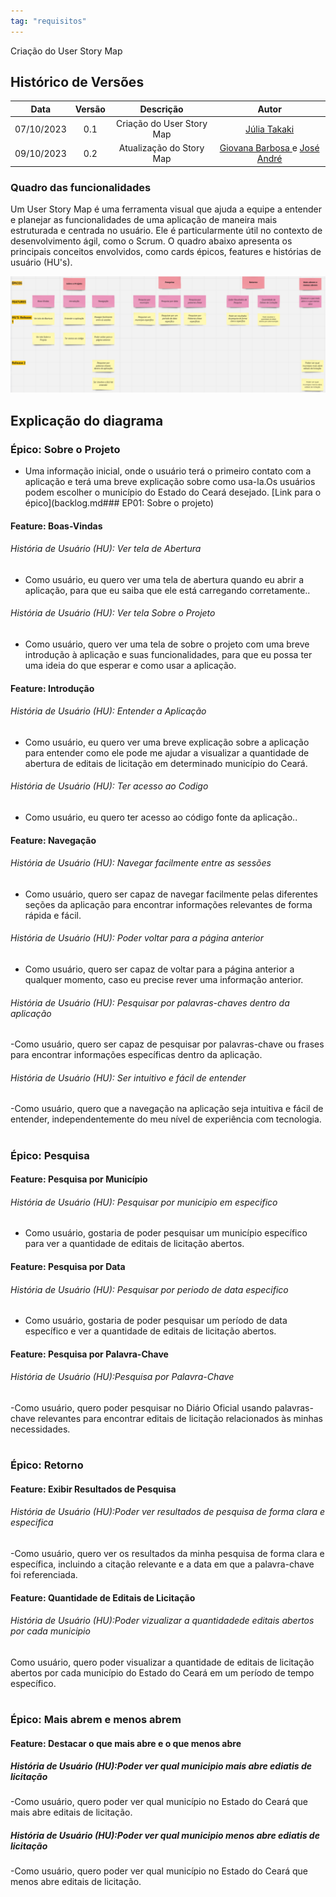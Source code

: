 ```yaml
---
tag: "requisitos"
---
```

Criação do User Story Map

## Histórico de Versões

| Data       | Versão | Descrição                                 | Autor             |
| :--------: | :----: | :----------:                              | :----------------------: |
| 07/10/2023 |  0.1   | Criação do User Story Map             | [Júlia Takaki](https://github.com/juliatakaki) |
| 09/10/2023 |  0.2   | Atualização do Story Map              | [Giovana Barbosa ](https://github.com/gio221) e  [José André](https://github.com/joseandre25) |


### Quadro das funcionalidades
Um User Story Map é uma ferramenta visual que ajuda a equipe a entender e planejar as funcionalidades de uma aplicação de maneira mais estruturada e centrada no usuário. Ele é particularmente útil no contexto de desenvolvimento ágil, como o Scrum. O quadro abaixo apresenta os principais conceitos envolvidos, como cards épicos, features e histórias de usuário (HU's).

![](../assets/StoryMap.png)

## Explicação do diagrama

### Épico: Sobre o Projeto
- Uma informação inicial, onde o usuário terá o primeiro contato com a aplicação e terá uma breve explicação sobre como usa-la.Os usuários podem escolher o município do Estado do Ceará desejado.
[Link para o épico](backlog.md### EP01: Sobre o projeto)

#### Feature: Boas-Vindas

###### História de Usuário (HU): Ver tela de Abertura
- Como usuário, eu quero ver uma tela de abertura quando eu abrir a aplicação, para que eu saiba que ele está carregando corretamente..

###### História de Usuário (HU): Ver tela Sobre o Projeto
- Como usuário, quero ver uma tela de sobre o projeto com uma breve introdução à aplicação e suas funcionalidades, para que eu possa ter uma ideia do que esperar e como usar a aplicação.

#### Feature: Introdução

###### História de Usuário (HU): Entender a Aplicação
- Como usuário, eu quero ver uma breve explicação sobre a aplicação para entender como ele pode me ajudar a visualizar a quantidade de abertura de editais de licitação em determinado município do Ceará.

###### História de Usuário (HU): Ter acesso ao Codigo
- Como usuário, eu quero ter acesso ao código fonte da aplicação..

#### Feature: Navegação

###### História de Usuário (HU): Navegar facilmente entre as sessões
- Como usuário, quero ser capaz de navegar facilmente pelas diferentes seções da aplicação para encontrar informações relevantes de forma rápida e fácil.

###### História de Usuário (HU): Poder voltar para a página anterior
- Como usuário, quero ser capaz de voltar para a página anterior a qualquer momento, caso eu precise rever uma informação anterior.

###### História de Usuário (HU): Pesquisar por palavras-chaves dentro da aplicação
-Como usuário, quero ser capaz de pesquisar por palavras-chave ou frases para encontrar informações específicas dentro da aplicação.

###### História de Usuário (HU): Ser intuitivo e fácil de entender 
-Como usuário, quero que a navegação na aplicação seja intuitiva e fácil de entender, independentemente do meu nível de experiência com tecnologia.

#
### Épico: Pesquisa

#### Feature: Pesquisa por Município

###### História de Usuário (HU): Pesquisar por municipio em especifico
- Como usuário, gostaria de poder pesquisar um município específico para ver a quantidade de editais de licitação abertos.

#### Feature:  Pesquisa por Data

###### História de Usuário (HU): Pesquisar por periodo de data especifico
- Como usuário, gostaria de poder pesquisar um período de data específico e ver a quantidade de editais de licitação abertos.

#### Feature: Pesquisa por Palavra-Chave

###### História de Usuário (HU):Pesquisa por Palavra-Chave
-Como usuário, quero poder pesquisar no Diário Oficial usando palavras-chave relevantes para encontrar editais de licitação relacionados às minhas necessidades.


#
### Épico: Retorno 

#### Feature: Exibir Resultados de Pesquisa

###### História de Usuário (HU):Poder ver resultados de pesquisa de forma clara e especifica
-Como usuário, quero ver os resultados da minha pesquisa de forma clara e específica, incluindo a citação relevante e a data em que a palavra-chave foi referenciada.

#### Feature: Quantidade de Editais de Licitação

###### História de Usuário (HU):Poder vizualizar a quantidadede editais abertos por cada municipio
Como usuário, quero poder visualizar a quantidade de editais de licitação abertos por cada município do Estado do Ceará em um período de tempo específico.


#
### Épico: Mais abrem e menos abrem

#### Feature: Destacar o que mais abre e o que menos abre

##### História de Usuário (HU):Poder ver qual municipio mais abre ediatis de licitação
-Como usuário, quero poder ver qual município no Estado do Ceará que mais abre editais de licitação.

##### História de Usuário (HU):Poder ver qual municipio menos abre ediatis de licitação
-Como usuário, quero poder ver qual município no Estado do Ceará que menos abre editais de licitação.
